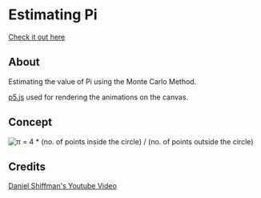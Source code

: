 # Estimating Pi
[Check it out here](https://adityachandak287.github.io/Estimating-Pi/)
## About
Estimating the value of Pi using the Monte Carlo Method.

[p5.js](https://p5js.org/) used for rendering the animations on the canvas.

## Concept

![π = 4 * (no. of points inside the circle) / (no. of points outside the circle)](https://www.geeksforgeeks.org/wp-content/ql-cache/quicklatex.com-585781aa8e9812617d67d8ed819746cf_l3.svg)

## Credits
[Daniel Shiffman's Youtube Video](https://youtu.be/5cNnf_7e92Q)
